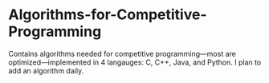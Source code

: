 # Algorithms-for-Competitive-Programming
Contains algorithms needed for competitive programming—most are optimized—implemented in 4 langauges: C, C++, Java, and Python. I plan to add an algorithm daily.
